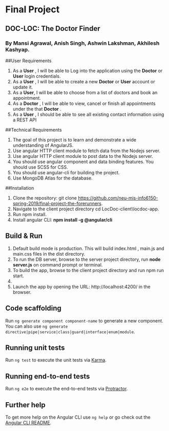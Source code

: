 # Final Project 
## **DOC-LOC: The Doctor Finder**
### **By** Mansi Agrawal, Anish Singh, Ashwin Lakshman, Akhilesh Kashyap.


##User Requirements
1. As a  **User** , I will be able to Log into the application using the  **Doctor** or **User**  login credentials.
2. As a  **User** , I will be able to create a new  **Doctor**  or  **User** account or update it.
3. As a  **User**, I will be able to choose from a list of doctors and book an appointment.
4. As a   **Doctor** , I will be able to view, cancel or finish all appointments under the that  **Doctor** .
5. As a **User** , I should be able to see all existing contact information using a REST API


##Technical Requirements
1. The goal of this project is to learn and demonstrate a wide understanding of AngularJS.
2. Use angular HTTP client module to fetch data from the Nodejs server.
2. Use angular HTTP client module to post data to the Nodejs server.
3. You should use angular component and data binding features. You should use SCSS for CSS.
4. You should use angular-cli for building the project.
5. Use MongoDB Atlas for the database.


##Installation
1. Clone the repository: git clone https://github.com/neu-mis-info6150-spring-2019/final-project-the-forerunners.
2. Navigate to the client project directory cd LocDoc-client\locdoc-app.
3. Run npm install.
4. Install angular CLI: **npm install -g @angular/cli**


## Build & Run
1. Default build mode is production. This will build index.html , main.js and main.css files in the dist directory.
2. To run the DB server, browse to the server project directory, run **node server.js** on command prompt or terminal.
2. To build the app, browse to the client project directory and run npm run start.
3. 
3. Launch the app by opening the URL: http://localhost:4200/ in the browser.


## Code scaffolding
Run `ng generate component component-name` to generate a new component. You can also use `ng generate directive|pipe|service|class|guard|interface|enum|module`.


## Running unit tests
Run `ng test` to execute the unit tests via [Karma](https://karma-runner.github.io).


## Running end-to-end tests
Run `ng e2e` to execute the end-to-end tests via [Protractor](http://www.protractortest.org/).


## Further help
To get more help on the Angular CLI use `ng help` or go check out the [Angular CLI README](https://github.com/angular/angular-cli/blob/master/README.md).
